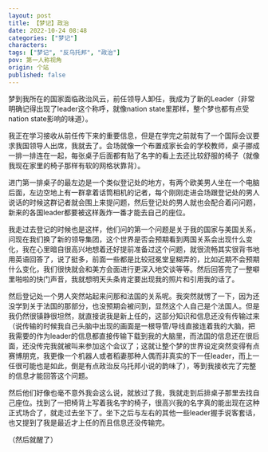 ```yaml
---
layout: post
title: 【梦记】政治
date: 2022-10-24 08:48
categories: ["梦记"]
characters: 
tags: ["梦记", "反乌托邦", "政治"]
pov: 第一人称视角
origin: 个站
published: false
---
```


梦到我所在的国家面临政治风云，前任领导人卸任，我成为了新的Leader（非常明确记得出现了leader这个称呼，就像nation state里那样，整个梦也都有点受nation state影响的味道）。

我正在学习接收从前任传下来的重要信息，但是在学完之前就有了一个国际会议要求我国领导人出席，我就去了。会场就像一个布置成家长会的学校教师，桌子挪成一排一排连在一起，每张桌子后面都有贴了名字的看上去还比较舒服的椅子（就像我现在家里的椅子那样有软的网格状靠背）。

进门第一排桌子的最左边是一个类似登记处的地方，有两个欧美男人坐在一个电脑后面，左边空地上有一群拿着话筒相机的记者，每个刚刚走进会场跟登记处的男人说话的时候这群记者就会围上来提问题，然后登记处的男人就也会配合着问问题，新来的各国leader都要被这样轰炸一番才能去自己的座位。

我走过去登记的时候也是这样，他们问的第一个问题是关于我的国家与美国关系，问现在我们换了新的领导集团，这个世界是否会预期看到两国关系会出现什么变化，我在心里暗自很高兴地想着还好提前准备过这个问题，就很流畅其实很背书地用英语回答了，说了挺多，前面一些都是比较冠冕堂皇糊弄的，比如近期不会预期什么变化，我们很快就会和美方会面进行更深入地交谈等等。然后回答完了一整噼里啪啦的快门声音，我就想明天头条肯定要出现我的照片和引用我的话了。

然后登记处一个男人突然站起来问那和法国的关系呢。我突然就愣了一下，因为还没学到关于法国的那部分，也没预期会被问到，显然这个人自己是个法国人。但是我仍然很镇静很坦然，就直接说我是新上任的，这部分知识和信息还没有传输过来（说传输的时候我自己头脑中出现的画面是一根导管/导线直接连着我的大脑，把我需要的作为leader的信息都直接传输下载到我的大脑里，而法国的信息还在很后面，还没传完我就被叫来参加这个会议了；这就让整个梦的世界设定突然变得有点赛博朋克，我更像一个机器人或者稻妻那种人偶而非真实的下一任leader，而上一任很可能也是如此，倒是有点政治反乌托邦小说的韵味了），等到我接收完了完整的信息才能回答这个问题。

然后他们好像也毫不意外我会这么说，就放过了我，我就走到后排桌子那里去找自己座位。找到了一把椅背上写着我名字的椅子，很高兴我的名字真的能出现在这种正式场合了，就走过去坐下了。坐下之后与左右的其他一些leader握手说客套话，也又提到了我是最近才上任的而且信息还没传输完。

（然后就醒了）
